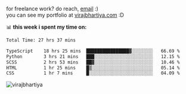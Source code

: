 for freelance work? do reach, [email](mailto:vlbhartiya@gmail.com) :)<br/>
you can see my portfolio at [virajbhartiya.com](https://virajbhartiya.com) :D

📊 **this week i spent my time on:**

<!--START_SECTION:waka-->

```txt
Total Time: 27 hrs 37 mins

TypeScript    18 hrs 25 mins  ████████████████▓░░░░░░░░   66.69 %
Python        3 hrs 21 mins   ███░░░░░░░░░░░░░░░░░░░░░░   12.15 %
SCSS          2 hrs 53 mins   ██▓░░░░░░░░░░░░░░░░░░░░░░   10.46 %
HTML          1 hr 25 mins    █▒░░░░░░░░░░░░░░░░░░░░░░░   05.14 %
CSS           1 hr 7 mins     █░░░░░░░░░░░░░░░░░░░░░░░░   04.09 %
```

<!--END_SECTION:waka-->

<p align="left"> <img src="https://komarev.com/ghpvc/?username=virajbhartiya&color=blue" alt="virajbhartiya" /> </p>
